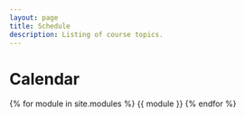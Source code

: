 ```yaml
---
layout: page
title: Schedule
description: Listing of course topics.
---
```


# Calendar

{% for module in site.modules %}
{{ module }}
{% endfor %}
